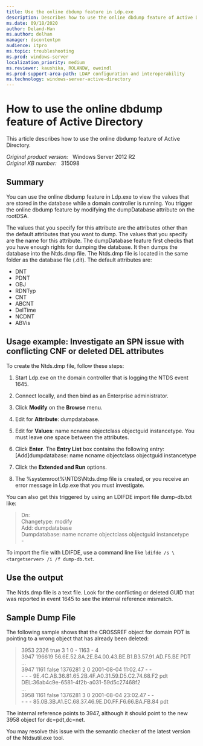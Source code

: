 ```yaml
---
title: Use the online dbdump feature in Ldp.exe
description: Describes how to use the online dbdump feature of Active Directory.
ms.date: 09/18/2020
author: Deland-Han 
ms.author: delhan
manager: dscontentpm
audience: itpro
ms.topic: troubleshooting
ms.prod: windows-server
localization_priority: medium
ms.reviewer: kaushika, ROLANDW, oweindl 
ms.prod-support-area-path: LDAP configuration and interoperability
ms.technology: windows-server-active-directory
---
```

# How to use the online dbdump feature of Active Directory

This article describes how to use the online dbdump feature of Active Directory.

_Original product version:_ &nbsp; Windows Server 2012 R2  
_Original KB number:_ &nbsp; 315098

## Summary

You can use the online dbdump feature in Ldp.exe to view the values that are stored in the database while a domain controller is running. You trigger the online dbdump feature by modifying the dumpDatabase attribute on the rootDSA.

The values that you specify for this attribute are the attributes other than the default attributes that you want to dump. The values that you specify are the name for this attribute. The dumpDatabase feature first checks that you have enough rights for dumping the database. It then dumps the database into the Ntds.dmp file. The Ntds.dmp file is located in the same folder as the database file (.dit). The default attributes are:

- DNT
- PDNT
- OBJ
- RDNTyp
- CNT
- ABCNT
- DelTime
- NCDNT
- ABVis

## Usage example: Investigate an SPN issue with conflicting CNF or deleted DEL attributes

To create the Ntds.dmp file, follow these steps:

1. Start Ldp.exe on the domain controller that is logging the NTDS event 1645.
2. Connect locally, and then bind as an Enterprise administrator.
3. Click **Modify** on the **Browse** menu.
4. Edit for **Attribute**: dumpdatabase.
5. Edit for **Values**: name ncname objectclass objectguid instancetype. You must leave one space between the attributes.
6. Click **Enter**. The **Entry List** box contains the following entry:  
    [Add]dumpdatabase: name ncname objectclass objectguid instancetype

7. Click the **Extended and Run** options.
8. The %systemroot%\NTDS\Ntds.dmp file is created, or you receive an error message in Ldp.exe that you must investigate.

You can also get this triggered by using an LDIFDE import file dump-db.txt like:

> Dn:  
Changetype: modify  
Add: dumpdatabase  
Dumpdatabase: name ncname objectclass objectguid instancetype  
\-

To import the file with LDIFDE, use a command line like `ldifde /s \<targetserver> /i /f dump-db.txt`.

## Use the output

The Ntds.dmp file is a text file. Look for the conflicting or deleted GUID that was reported in event 1645 to see the internal reference mismatch.

## Sample Dump File

The following sample shows that the CROSSREF object for domain PDT is pointing to a wrong object that has already been deleted:

> 3953 2326 true 3 1 0 - 1163 - 4  
3947 196619 56.6E.52.8A.2E.B4.00.43.BE.B1.B3.57.91.AD.F5.BE PDT  
...  
3947 1161 false 1376281 2 0 2001-08-04 11:02.47 - -  
\- - - 9E.4C.AB.36.81.65.2B.4F.A0.31.59.D5.C2.74.68.F2 pdt  
DEL:36ab4c9e-6581-4f2b-a031-59d5c27468f2  
...  
3958 1161 false 1376281 3 0 2001-08-04 23:02.47 - -  
\- - - 85.0B.3B.A1.EC.68.37.46.9E.D0.FF.F6.66.BA.FB.84 pdt

The internal reference points to 3947, although it should point to the new 3958 object for dc=pdt,dc=net.

You may resolve this issue with the semantic checker of the latest version of the Ntdsutil.exe tool.

